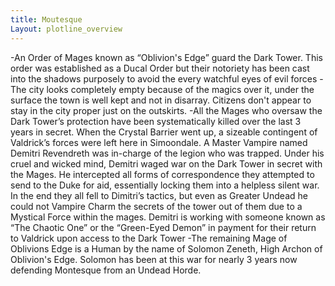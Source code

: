 ```yaml
---
title: Moutesque
Layout: plotline_overview
---
```



-An Order of Mages known as “Oblivion's Edge”  guard the Dark Tower. This order was established as a Ducal Order but their notoriety has been cast into the shadows purposely to avoid the every watchful eyes of evil forces
-The city looks completely empty because of the magics over it, under the surface the town is well kept and not in disarray. Citizens don't appear to stay in the city proper just on the outskirts.
-All the Mages who oversaw the Dark Tower’s protection have been systematically killed over the last 3 years in secret. When the Crystal Barrier went up, a sizeable contingent of Valdrick’s forces were left here in Simoondale. A Master Vampire named Demitri Revendreth was in-charge of the legion who was trapped. Under his cruel and wicked mind, Demitri waged war on the Dark Tower in secret with the Mages. He intercepted all forms of correspondence they attempted to send to the Duke for aid, essentially locking them into a helpless silent war. In the end they all fell to Dimitri’s tactics, but even as Greater Undead he could not Vampire Charm the secrets of the tower out of them due to a Mystical Force within the mages. Demitri is working with someone known as “The Chaotic One” or the “Green-Eyed Demon” in payment for their return to Valdrick upon access to the Dark Tower
-The remaining Mage of Oblivions Edge is a Human by the name of Solomon Zeneth, High Archon of Oblivion's Edge. Solomon has been at this war for nearly 3 years now defending Montesque from an Undead Horde.